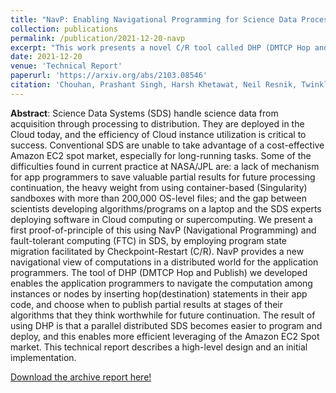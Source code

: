 ```yaml
---
title: "NavP: Enabling Navigational Programming for Science Data Processing via Application-Initiated Checkpointing"
collection: publications
permalink: /publication/2021-12-20-navp
excerpt: "This work presents a novel C/R tool called DHP (DMTCP Hop and Publish) to enable navigation of computiations to make distributed science data systems easier to program and deploy."
date: 2021-12-20
venue: 'Technical Report'
paperurl: 'https://arxiv.org/abs/2103.08546'
citation: 'Chouhan, Prashant Singh, Harsh Khetawat, Neil Resnik, Twinkle Jain, Rohan Garg, Gene Cooperman, Rebecca Hartman-Baker, and Zhengji Zhao. "Improving scalability and reliability of MPI-agnostic transparent checkpointing for production workloads at NERSC." arXiv preprint arXiv:2103.08546 (2021).'
---
```


**Abstract**: Science Data Systems (SDS) handle science data from acquisition through processing to distribution. They are deployed in the Cloud today, and the efficiency of Cloud instance utilization is critical to success. Conventional SDS are unable to take advantage of a cost-effective Amazon EC2 spot market, especially for long-running tasks. Some of the difficulties found in current practice at NASA/JPL are: a lack of mechanism for app programmers to save valuable partial results for future processing continuation, the heavy weight from using container-based (Singularity) sandboxes with more than 200,000 OS-level files; and the gap between scientists developing algorithms/programs on a laptop and the SDS experts deploying software in Cloud computing or supercomputing.
We present a first proof-of-principle of this using NavP (Navigational Programming) and fault-tolerant computing (FTC) in SDS, by employing program state migration facilitated by Checkpoint-Restart (C/R). NavP provides a new navigational view of computations in a distributed world for the application programmers. The tool of DHP (DMTCP Hop and Publish) we developed enables the application programmers to navigate the computation among instances or nodes by inserting hop(destination) statements in their app code, and choose when to publish partial results at stages of their algorithms that they think worthwhile for future continuation. The result of using DHP is that a parallel distributed SDS becomes easier to program and deploy, and this enables more efficient leveraging of the Amazon EC2 Spot market. This technical report describes a high-level design and an initial implementation.

<i class="fas fa-file-pdf"></i> [Download the archive report here!](https://arxiv.org/pdf/2103.08546.pdf)
